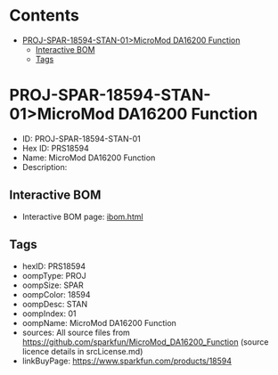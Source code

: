 



Contents
========

* [PROJ-SPAR-18594-STAN-01>MicroMod DA16200 Function](#proj-spar-18594-stan-01micromod-da16200-function)
	* [Interactive BOM](#interactive-bom)
	* [Tags](#tags)

# PROJ-SPAR-18594-STAN-01>MicroMod DA16200 Function

- ID: PROJ-SPAR-18594-STAN-01
- Hex ID: PRS18594
- Name: MicroMod DA16200 Function
- Description: 

## Interactive BOM

- Interactive BOM page: [ibom.html](kicad/bom/ibom.html)

## Tags

- hexID: PRS18594
- oompType: PROJ
- oompSize: SPAR
- oompColor: 18594
- oompDesc: STAN
- oompIndex: 01
- oompName: MicroMod DA16200 Function
- sources: All source files from https://github.com/sparkfun/MicroMod_DA16200_Function (source licence details in srcLicense.md)
- linkBuyPage: https://www.sparkfun.com/products/18594

